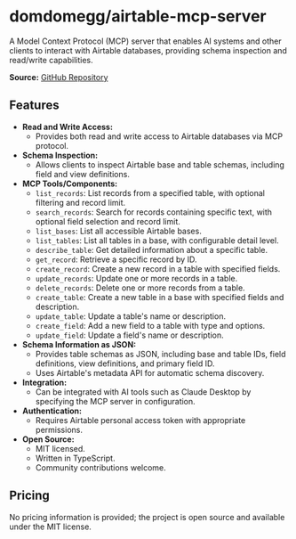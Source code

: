 # domdomegg/airtable-mcp-server

A Model Context Protocol (MCP) server that enables AI systems and other clients to interact with Airtable databases, providing schema inspection and read/write capabilities.

**Source:** [GitHub Repository](https://github.com/domdomegg/airtable-mcp-server)

## Features

- **Read and Write Access:**
  - Provides both read and write access to Airtable databases via MCP protocol.
- **Schema Inspection:**
  - Allows clients to inspect Airtable base and table schemas, including field and view definitions.
- **MCP Tools/Components:**
  - `list_records`: List records from a specified table, with optional filtering and record limit.
  - `search_records`: Search for records containing specific text, with optional field selection and record limit.
  - `list_bases`: List all accessible Airtable bases.
  - `list_tables`: List all tables in a base, with configurable detail level.
  - `describe_table`: Get detailed information about a specific table.
  - `get_record`: Retrieve a specific record by ID.
  - `create_record`: Create a new record in a table with specified fields.
  - `update_records`: Update one or more records in a table.
  - `delete_records`: Delete one or more records from a table.
  - `create_table`: Create a new table in a base with specified fields and description.
  - `update_table`: Update a table's name or description.
  - `create_field`: Add a new field to a table with type and options.
  - `update_field`: Update a field's name or description.
- **Schema Information as JSON:**
  - Provides table schemas as JSON, including base and table IDs, field definitions, view definitions, and primary field ID.
  - Uses Airtable's metadata API for automatic schema discovery.
- **Integration:**
  - Can be integrated with AI tools such as Claude Desktop by specifying the MCP server in configuration.
- **Authentication:**
  - Requires Airtable personal access token with appropriate permissions.
- **Open Source:**
  - MIT licensed.
  - Written in TypeScript.
  - Community contributions welcome.

## Pricing

No pricing information is provided; the project is open source and available under the MIT license.